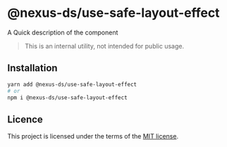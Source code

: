 # @nexus-ds/use-safe-layout-effect

A Quick description of the component

> This is an internal utility, not intended for public usage.

## Installation

```sh
yarn add @nexus-ds/use-safe-layout-effect
# or
npm i @nexus-ds/use-safe-layout-effect
```



## Licence

This project is licensed under the terms of the
[MIT license](https://github.com/NexusDesignSystem/nexus-ds/blob/main/LICENSE).
